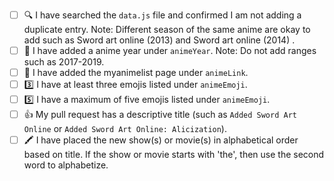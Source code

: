<!-- You must fill out this to do list for your pull request to be accepted.  If you are adding a new anime list, please follow the checklist below. Place an [x] (get rid of any spaces) inside each square as you complete each item. This is just to help you double check for any errors that might come up. 🙂 If this pull request is to address something other than adding shows or movies, please delete the text below and write your own description on what you have changed/added to the project. -->

- [ ] 🔍 I have searched the `data.js` file and confirmed I am not adding a duplicate entry. Note: Different season of the same anime are okay to add such as Sword art online (2013) and Sword art online (2014) .
- [ ] 🌻 I have added a anime year under `animeYear`. Note: Do not add ranges such as 2017-2019.
- [ ] 🔗 I have added the myanimelist page under `animeLink`.
- [ ] 3️⃣ I have at least three emojis listed under `animeEmoji`.
- [ ] 5️⃣ I have a maximum of five emojis listed under `animeEmoji`.
- [ ] 👍 My pull request has a descriptive title (such as `Added Sword Art Online` or `Added Sword Art Online: Alicization`).
- [ ] 🖍️ I have placed the new show(s) or movie(s) in alphabetical order based on title. If the show or movie starts with 'the', then use the second word to alphabetize.

<!-- 👋 If this pull request closes an issue, add Closes #--- to the bottom of the pull request (replace the --- with the issue number). -->

<!-- 👋 If you would like me to Tweet about your contribution, add your Twitter handle to the bottom of this pull request. I will tweet a short summary and a screenshot of what you added. Example tweet: Congrats to @iqbalsyaa for contributing to Animoji with their first ever pull request! 🥳They added Sword art online, one of our favorite anime! 💅-->